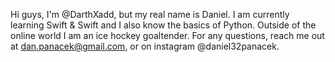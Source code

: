 Hi guys, I'm @DarthXadd, but my real name is Daniel.
I am currently learning Swift & Swift and I also know the basics of Python.
Outside of the online world I am an ice hockey goaltender.
For any questions, reach me out at dan.panacek@gmail.com, or on instagram @daniel32panacek.
